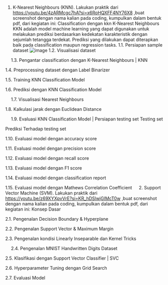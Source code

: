 1.	K-Nearest Neighbours (KNN). Lakukan praktik dari  
https://youtu.be/4zARMcgc7hA?si=x6RoHQXFF4NY76X8 ,buat screenshot dengan nama kalian pada coding, kumpulkan dalam bentuk pdf, dari kegiatan ini:
Classification dengan kkn K-Nearest Neighbours
KKN adalah model machine learning yang dapat digunakan untuk melakukan prediksi berdasarkan kedekatan karakteristik dengan sejumlah tetangga terdekat. 
Prediksi yang dilakukan dapat diterapkan baik pada classification maupun regression tasks.
1.1.	Persiapan sample dataset
  	![image](https://github.com/user-attachments/assets/378a85e0-2aec-41a0-accf-fc34c0f2252d)
1.2.	Visualisasi dataset
  
 
1.3.	Pengantar classification dengan K-Nearest Neighbours | KNN
 

1.4.	Preprocessing dataset dengan Label Binarizer
 

1.5.	Training KNN Classification Model
 

1.6.	Prediksi dengan KNN Classification Model
 

 
1.7.	Visualisasi Nearest Neighbours
   

1.8.	Kalkulasi jarak dengan Euclidean Distance
 
 

 
1.9.	Evaluasi KNN Classification Model | Persiapan testing set
Testing set
 
Prediksi Terhadap testing set
 

1.10.	Evaluasi model dengan accuracy score
 

1.11.	Evaluasi model dengan precision score
 

1.12.	Evaluasi model dengan recall score
 

1.13.	Evaluasi model dengan F1 score
 

1.14.	Evaluasi model dengan classification report
 

1.15.	Evaluasi model dengan Mathews Correlation Coefficient
  
2.	Support Vector Machine (SVM). Lakukan praktik dari 
https://youtu.be/z69XYXpvVrE?si=KR_hDSlwjGIMcT0w ,buat screenshot dengan nama kalian pada coding, kumpulkan dalam bentuk pdf, dari kegiatan ini:
Konsep Dasar
 
2.1.	Pengenalan Decision Boundary & Hyperplane

2.2.	Pengenalan Support Vector & Maximum Margin
 
2.3.	Pengenalan kondisi Linearly Inseparable dan Kernel Tricks
 
 
2.4.	Pengenalan MNIST Handwritten Digits Dataset
  

2.5.	Klasifikasi dengan Support Vector Classifier | SVC
 
2.6.	Hyperparameter Tuning dengan Grid Search
 
 

2.7.	Evaluasi Model
 

